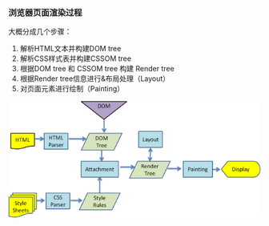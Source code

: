 ### 浏览器页面渲染过程

大概分成几个步骤：

1. 解析HTML文本并构建DOM tree
2. 解析CSS样式表并构建CSSOM tree
3. 根据DOM tree 和 CSSOM tree 构建 Render tree
4. 根据Render tree信息进行&布局处理（Layout）
5. 对页面元素进行绘制（Painting）

![avatar](./pic/webkitflow.png)